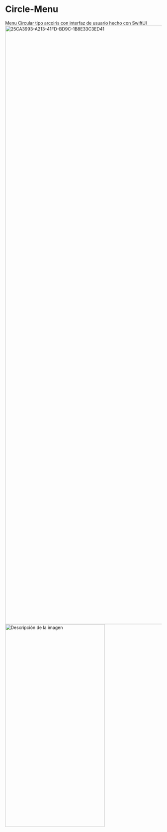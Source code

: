 # Circle-Menu
Menu Circular tipo arcoiris con interfaz de usuario hecho con SwiftUI
<img width="1920" alt="25CA3993-A213-41FD-BD9C-1B8E33C3ED41" src="https://github.com/user-attachments/assets/6bc270b5-87be-47f8-8192-8f44f5394a05">
 <img src="https://github.com/user-attachments/assets/11d4e275-9375-40c9-ae05-8482749ef0c3" 
     alt="Descripción de la imagen" 
     width="320" 
     height="650">

